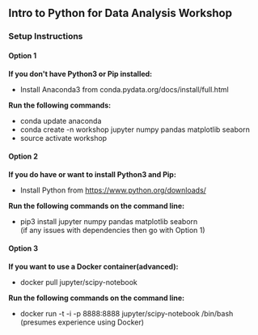 
## Intro to Python for Data Analysis Workshop

### Setup Instructions

#### Option 1
**If you don't have Python3 or Pip installed:**
* Install Anaconda3 from conda.pydata.org/docs/install/full.html

**Run the following commands:**
* conda update anaconda
* conda create -n workshop jupyter numpy pandas matplotlib seaborn
* source activate workshop


#### Option 2
**If you do have or want to install Python3 and Pip:**
* Install Python from https://www.python.org/downloads/ 

**Run the following commands on the command line:**
* pip3 install jupyter numpy pandas matplotlib seaborn    
(if any issues with dependencies then go with Option 1)


#### Option 3
**If you want to use a Docker container(advanced):**
* docker pull jupyter/scipy-notebook

**Run the following commands on the command line:**
* docker run -t -i -p 8888:8888 jupyter/scipy-notebook /bin/bash    
(presumes experience using Docker)
